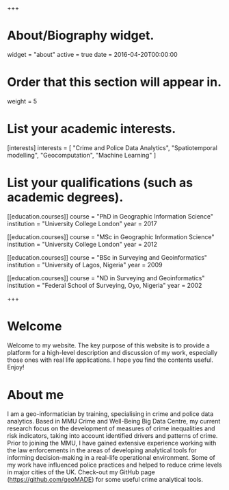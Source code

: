 +++
# About/Biography widget.
widget = "about"
active = true
date = 2016-04-20T00:00:00

# Order that this section will appear in.
weight = 5

# List your academic interests.
[interests]
  interests = [
    "Crime and Police Data Analytics",
    "Spatiotemporal modelling",
    "Geocomputation",
    "Machine Learning"
  ]

# List your qualifications (such as academic degrees).
[[education.courses]]
  course = "PhD in Geographic Information Science"
  institution = "University College London"
  year = 2017

[[education.courses]]
  course = "MSc in Geographic Information Science"
  institution = "University College London"
  year = 2012

[[education.courses]]
  course = "BSc in Surveying and Geoinformatics"
  institution = "University of Lagos, Nigeria"
  year = 2009

[[education.courses]]
  course = "ND in Surveying and Geoinformatics"
  institution = "Federal School of Surveying, Oyo, Nigeria"
  year = 2002
 
+++

# Welcome

Welcome to my website. The key purpose of this website is to provide a platform for a high-level description and discussion of my work, especially those ones with real life applications. I hope you find the contents useful. Enjoy!

# About me

I am a geo-informatician by training, specialising in crime and police data analytics. Based in MMU Crime and Well-Being Big Data Centre, my current research focus on the development of measures of crime inequalities and risk indicators, taking into account identified drivers and patterns of crime. Prior to joining the MMU, I have gained extensive experience working with the law enforcements in the areas of developing analytical tools for informing decision-making in a real-life operational environment. Some of my work have influenced police practices and helped to reduce crime levels in major cities of the UK. Check-out my GitHub page (https://github.com/geoMADE) for some useful crime analytical tools. 
